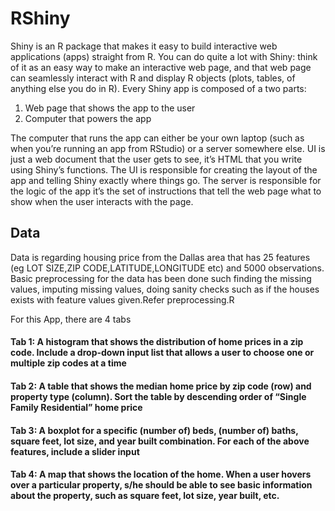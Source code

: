# RShiny
Shiny is an R package that makes it easy to build interactive web applications (apps) straight from R. You can do quite a lot with Shiny: think of it as an easy way to make an interactive web page, and that web page can seamlessly interact with R and display R objects (plots, tables, of anything else you do in R). 
Every Shiny app is composed of a two parts:

1. Web page that shows the app to the user
2. Computer that powers the app

The computer that runs the app can either be your own laptop (such as when you’re running an app from RStudio) or a server somewhere else. 
UI is just a web document that the user gets to see, it’s HTML that you write using Shiny’s functions. The UI is responsible for creating the layout of the app and telling Shiny exactly where things go. 
The server is responsible for the logic of the app it’s the set of instructions that tell the web page what to show when the user interacts with the page.

## Data
Data is regarding housing price from the Dallas area that has 25 features (eg LOT SIZE,ZIP CODE,LATITUDE,LONGITUDE etc) and 5000 observations.
Basic preprocessing for the data has been done such finding the missing values, imputing missing values, doing sanity checks such as if the houses exists with feature values given.Refer preprocessing.R


For this App, there are 4 tabs

#### Tab 1: A histogram that shows the distribution of home prices in a zip code. Include a drop-down input list that allows a user to choose one or multiple zip codes at a time
#### Tab 2: A table that shows the median home price by zip code (row) and property type (column). Sort the table by descending order of “Single Family Residential” home price
#### Tab 3: A boxplot for a specific (number of) beds, (number of) baths, square feet, lot size, and year built combination. For each of the above features, include a slider input
#### Tab 4: A map that shows the location of the home. When a user hovers over a particular property, s/he should be able to see basic information about the property, such as square feet, lot size, year built, etc.
